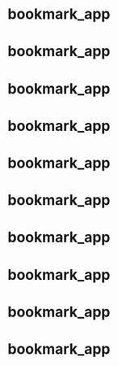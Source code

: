 # bookmark_app
# bookmark_app
# bookmark_app
# bookmark_app
# bookmark_app
# bookmark_app
# bookmark_app
# bookmark_app
# bookmark_app
# bookmark_app

